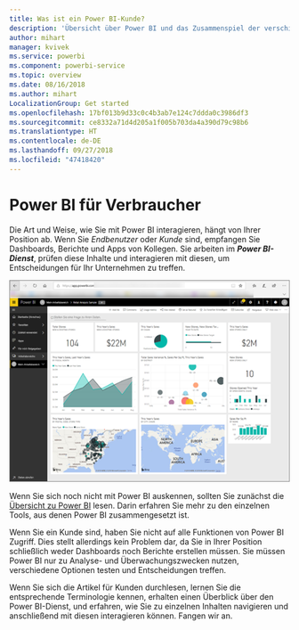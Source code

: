 ```yaml
---
title: Was ist ein Power BI-Kunde?
description: 'Übersicht über Power BI und das Zusammenspiel der verschiedenen Komponenten: Power BI Desktop, Power BI-Dienst, mobile Power BI-Funktionen, Berichtsserver, Power BI Embedded.'
author: mihart
manager: kvivek
ms.service: powerbi
ms.component: powerbi-service
ms.topic: overview
ms.date: 08/16/2018
ms.author: mihart
LocalizationGroup: Get started
ms.openlocfilehash: 17bf013b9d33c0c4b3ab7e124c7ddda0c3986df3
ms.sourcegitcommit: ce8332a71d4d205a1f005b703da4a390d79c98b6
ms.translationtype: HT
ms.contentlocale: de-DE
ms.lasthandoff: 09/27/2018
ms.locfileid: "47418420"
---
```

# <a name="power-bi-for-consumers"></a>Power BI für Verbraucher
Die Art und Weise, wie Sie mit Power BI interagieren, hängt von Ihrer Position ab. Wenn Sie *Endbenutzer* oder *Kunde* sind, empfangen Sie Dashboards, Berichte und Apps von Kollegen. Sie arbeiten im ***Power BI-Dienst***, prüfen diese Inhalte und interagieren mit diesen, um Entscheidungen für Ihr Unternehmen zu treffen.

![Power BI-Dashboard](media/end-user-consumer/power-bi-service.png)

Wenn Sie sich noch nicht mit Power BI auskennen, sollten Sie zunächst die [Übersicht zu Power BI](../power-bi-overview.md) lesen. Darin erfahren Sie mehr zu den einzelnen Tools, aus denen Power BI zusammengesetzt ist.

Wenn Sie ein Kunde sind, haben Sie nicht auf alle Funktionen von Power BI Zugriff. Dies stellt allerdings kein Problem dar, da Sie in Ihrer Position schließlich weder Dashboards noch Berichte erstellen müssen. Sie müssen Power BI nur zu Analyse- und Überwachungszwecken nutzen, verschiedene Optionen testen und Entscheidungen treffen.

Wenn Sie sich die Artikel für Kunden durchlesen, lernen Sie die entsprechende Terminologie kennen, erhalten einen Überblick über den Power BI-Dienst, und erfahren, wie Sie zu einzelnen Inhalten navigieren und anschließend mit diesen interagieren können.  Fangen wir an.

